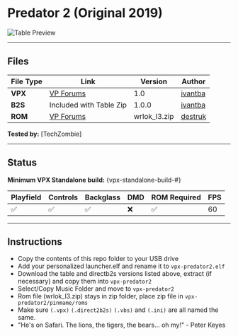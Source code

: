 # Predator 2 (Original 2019)

![Table Preview](../../images/vpx-predator2.png)

---

## Files
| File Type | Link | Version | Author | 
|-----------|--------|----------|--------------|
| **VPX** | [VP Forums](https://www.vpforums.org/index.php?app=downloads&showfile=16311) | 1.0 | [ivantba](https://www.vpforums.org/index.php?showuser=123858) |
| **B2S** | Included with Table Zip | 1.0.0 | [ivantba](https://www.vpforums.org/index.php?showuser=123858) |
| **ROM** | [VP Forums](https://www.vpforums.org/index.php?app=downloads&showfile=804) | wrlok_l3.zip | [destruk](https://www.vpforums.org/index.php?showuser=5) |

**Tested by:** [TechZombie]

---

## Status 
**Minimum VPX Standalone build:** {vpx-standalone-build-#}

| Playfield | Controls | Backglass | DMD | ROM Required | FPS | 
|-----------|----------|-----------|-----|--------------|-----|
| :white_check_mark: | :white_check_mark: | :white_check_mark: | :x: | :white_check_mark: | 60 |

---

## Instructions

- Copy the contents of this repo folder to your USB drive
- Add your personalized launcher.elf and rename it to `vpx-predator2.elf`
- Download the table and directb2s versions listed above, extract (if necessary) and copy them into `vpx-predator2`
- Select/Copy Music Folder and move to `vpx-predator2`
- Rom file (wrlok_l3.zip) stays in zip folder, place zip file in `vpx-predator2/pinmame/roms`
- Make sure `(.vpx)` `(.direct2b2s)` `(.vbs)` and `(.ini)` are all named the same.
- "He's on Safari. The lions, the tigers, the bears... oh my!" - Peter Keyes

